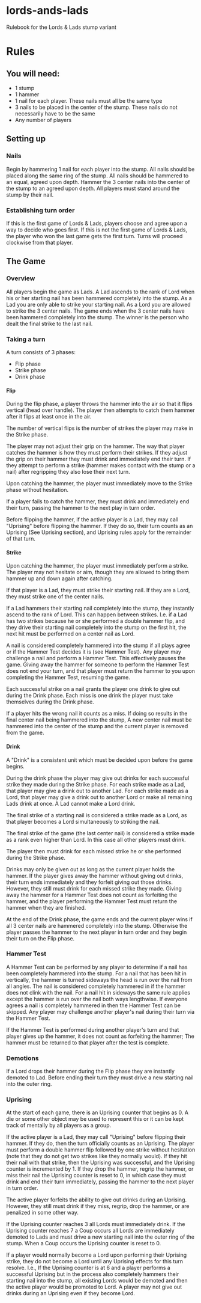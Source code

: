 # lords-ands-lads
Rulebook for the Lords &amp; Lads stump variant

# Rules
## You will need:
* 1 stump
* 1 hammer
* 1 nail for each player. These nails must all be the same type
* 3 nails to be placed in the center of the stump. These nails do not necessarily have to be the same
* Any number of players

## Setting up
### Nails
Begin by hammering 1 nail for each player into the stump. All nails should be placed along the same ring of the stump. 
All nails should be hammered to an equal, agreed upon depth. Hammer the 3 center nails into the center of the stump to an agreed upon depth. 
All players must stand around the stump by their nail.


### Establishing turn order
If this is the first game of Lords &amp; Lads, players choose and agree upon a way to decide who goes first.
If this is not the first game of Lords &amp; Lads, the player who won the last game gets the first turn.
Turns will proceed clockwise from that player.


## The Game
### Overview
All players begin the game as Lads. 
A Lad ascends to the rank of Lord when his or her starting nail has been hammered completely into the stump.
As a Lad you are only able to strike your starting nail. As a Lord you are allowed to strike the 3 center nails.
The game ends when the 3 center nails have been hammered completely into the stump. The winner is the person who dealt the final strike to the last nail.


### Taking a turn
A turn consists of 3 phases:
* Flip phase
* Strike phase
* Drink phase


#### Flip
During the flip phase, a player throws the hammer into the air so that it flips vertical (head over handle). 
The player then attempts to catch them hammer after it flips at least once in the air.


The number of vertical flips is the number of strikes the player may make in the Strike phase.


The player may not adjust their grip on the hammer.
The way that player catches the hammer is how they must perform their strikes.
If they adjust the grip on their hammer they must drink and immediately end their turn.
If they attempt to perform a strike (hammer makes contact with the stump or a nail) after regripping they also lose their next turn.


Upon catching the hammer, the player must immediately move to the Strike phase without hesitation.


If a player fails to catch the hammer, they must drink and immediately end their turn, passing the hammer to the next play in turn order.

Before flipping the hammer, if the active player is a Lad, they may call "Uprising" before flipping the hammer. If they do so, their turn counts as an Uprising (See Uprising section), and Uprising rules apply for the remainder of that turn.


#### Strike
Upon catching the hammer, the player must immediately perform a strike.
The player may not hesitate or aim, though they are allowed to bring them hammer up and down again after catching.


If that player is a Lad, they must strike their starting nail.
If they are a Lord, they must strike one of the center nails.


If a Lad hammers their starting nail completely into the stump, they instantly ascend to the rank of Lord. 
This can happen between strikes.
I.e. if a Lad has two strikes because he or she performed a double hammer flip, and they drive their starting nail completely into the stump on the first hit, the next hit must be performed on a center nail as Lord.


A nail is considered completely hammered into the stump if all plays agree or if the Hammer Test decides it is (see Hammer Test). Any player may challenge a nail and perform a Hammer Test. This effectively pauses the game. Giving away the hammer for someone to perform the Hammer Test does not end your turn, and that player must return the hammer to you upon completing the Hammer Test, resuming the game.


Each successful strike on a nail grants the player one drink to give out during the Drink phase. 
Each miss is one drink the player must take themselves during the Drink phase.


If a player hits the wrong nail it counts as a miss. If doing so results in the final center nail being hammered into the stump, A new center nail must be hammered into the center of the stump and the current player is removed from the game.


#### Drink
A "Drink" is a consistent unit which must be decided upon before the game begins.


During the drink phase the player may give out drinks for each successful strike they made during the Strike phase. 
For each strike made as a Lad, that player may give a drink out to another Lad. For each strike made as a Lord, that player may give a drink out to another Lord or make all remaining Lads drink at once. A Lad cannot make a Lord drink.


The final strike of a starting nail is considered a strike made as a Lord, as that player becomes a Lord simultaneously to striking the nail.


The final strike of the game (the last center nail) is considered a strike made as a rank even higher than Lord. In this case all other players must drink.


The player then must drink for each missed strike he or she performed during the Strike phase.


Drinks may only be given out as long as the current player holds the hammer. If the player gives away the hammer without giving out drinks, their turn ends immediately and they forfeit giving out those drinks. However, they still must drink for each missed strike they made. Giving away the hammer for a Hammer Test does not count as forfeiting the hammer, and the player performing the Hammer Test must return the hammer when they are finished.


At the end of the Drink phase, the game ends and the current player wins if all 3 center nails are hammered completely into the stump. Otherwise the player passes the hammer to the next player in turn order and they begin their turn on the Flip phase.


### Hammer Test


A Hammer Test can be performed by any player to determine if a nail has been completely hammered into the stump. For a nail that has been hit in vertically, the hammer is turned sideways the head is run over the nail from all angles. The nail is considered completely hammered in if the hammer does not clink with the nail. For a nail hit in sideways the same rule applies except the hammer is run over the nail both ways lengthwise. If everyone agrees a nail is completely hammered in then the Hammer Test can be skipped. Any player may challenge another player's nail during their turn via the Hammer Test.


If the Hammer Test is performed during another player's turn and that player gives up the hammer, it does not count as forfeiting the hammer; The hammer must be returned to that player after the test is complete.


### Demotions


If a Lord drops their hammer during the Flip phase they are instantly demoted to Lad. Before ending their turn they must drive a new starting nail into the outer ring. 


### Uprising

At the start of each game, there is an Uprising counter that begins as 0. A die or some other object may be used to represent this or it can be kept track of mentally by all players as a group.

If the active player is a Lad, they may call "Uprising" before flipping their hammer. If they do, then the turn officially counts as an Uprising. The player must perform a double hammer flip followed by one strike without hesitation (note that they do not get two strikes like they normally would). If they hit their nail with that strike, then the Uprising was successful, and the Uprising counter is incremented by 1. If they drop the hammer, regrip the hammer, or miss their nail the Uprising counter is reset to 0, in which case they must drink and end their turn immediately, passing the hammer to the next player in turn order.

The active player forfeits the ability to give out drinks during an Uprising. However, they still must drink if they miss, regrip, drop the hammer, or are penalized in some other way.

If the Uprising counter reaches 3 all Lords must immediately drink. If the Uprising counter reaches 7 a Coup occurs all Lords are immediately demoted to Lads and must drive a new starting nail into the outer ring of the stump. When a Coup occurs the Uprising counter is reset to 0.

If a player would normally become a Lord upon performing their Uprising strike, they do not become a Lord until any Uprising effects for this turn resolve. I.e., If the Uprising counter is at 6 and a player performs a successful Uprising but in the process also completely hammers their starting nail into the stump, all existing Lords would be demoted and then the active player would be promoted to Lord. A player may not give out drinks during an Uprising even if they become Lord.



